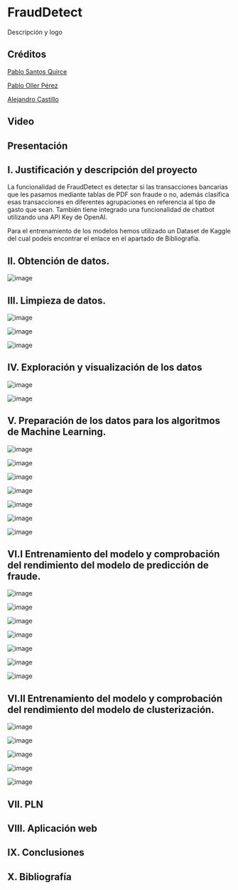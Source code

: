 # FraudDetect
Descripción y logo

## Créditos
[Pablo Santos Quirce](https://github.com/pabloquirce23)

[Pablo Oller Pérez](https://github.com/pabloquirce23)

[Alejandro Castillo](https://github.com/pabloquirce23)

## Video

## Presentación

## I. Justificación y descripción del proyecto
La funcionalidad de FraudDetect es detectar si las transacciones bancarias que les pasamos mediante tablas de PDF son fraude o no, además clasifica esas transacciones en diferentes agrupaciones en referencia al tipo de gasto que sean. También tiene integrado una funcionalidad de chatbot utilizando una API Key de OpenAI.

Para el entrenamiento de los modelos hemos utilizado un Dataset de Kaggle del cual podeis encontrar el enlace en el apartado de Bibliografía.

## II. Obtención de datos.
![image](https://drive.google.com/uc?export=view&id=1LY0ey4j7DPhUAtiGFBwMY7cr9I33Esve)

## III. Limpieza de datos.
![image](https://drive.google.com/uc?export=view&id=1e5_ytvHSuh7CMeL-K3hZ_geQdruGUvTJ)

![image](https://drive.google.com/uc?export=view&id=1qJQWEJOd90A87PaLxmxan4UxeWE9htqb)

![image](https://drive.google.com/uc?export=view&id=11IaDE5n2gv-WH9t-CrDy9UB-cf2BceXY)

## IV. Exploración y visualización de los datos
![image](https://drive.google.com/uc?export=view&id=162MYEc4cYlY3vltdTicVb2qLRGr66tjA)

![image](https://drive.google.com/uc?export=view&id=11r6w-2UovMD9glvVwVsThWDFLzzJT2M4)

## V. Preparación de los datos para los algoritmos de Machine Learning.
![image](https://drive.google.com/uc?export=view&id=1RuzEi8wgtCYrFYCs0vISaQI5kMP9xPWK)

![image](https://drive.google.com/uc?export=view&id=1fd_73OkFeu_cSfTSwWxs0Hee-xzxtsnE)

![image](https://drive.google.com/uc?export=view&id=1bET0Ph70hvPnffkEwNc65QIvNxcrOIu7)

![image](https://drive.google.com/uc?export=view&id=1r4RbR-o67dRMWIu04b2OAMc8PKSMPogK)

![image](https://drive.google.com/uc?export=view&id=12ihVD2-DgZqIelbH4nLm4yQ8IZewRU9r)

![image](https://drive.google.com/uc?export=view&id=1cAFwWPJXPHd5xs_9D7wcKlfN7lxU3B0V)

![image](https://drive.google.com/uc?export=view&id=19KPX0qgIGxZre82wAkwNNWeHsKSxoYyt)

## VI.I Entrenamiento del modelo y comprobación del rendimiento del modelo de predicción de fraude.
![image](https://drive.google.com/uc?export=view&id=19KPX0qgIGxZre82wAkwNNWeHsKSxoYyt)

![image](https://drive.google.com/uc?export=view&id=1svODOsOQpgTH5tiuKkMp0d6BZGTIaAsL)

![image](https://drive.google.com/uc?export=view&id=1svODOsOQpgTH5tiuKkMp0d6BZGTIaAsL)

![image](https://drive.google.com/uc?export=view&id=1VL9D6WcBqnWAFEng9oEXqlNy95xaSvQK)

![image](https://drive.google.com/uc?export=view&id=1iWpsKYozHsOawrhCHvFHowXzuWqYAcPs)

![image](https://drive.google.com/uc?export=view&id=15pHnkp7nBNh8lsrD0tbk8kKWc5UIghOW)

![image](https://drive.google.com/uc?export=view&id=1bZ5zquMvlRIqzSDIJk-BfGLAejlvxTbN)

## VI.II Entrenamiento del modelo y comprobación del rendimiento del modelo de clusterización.
![image](https://drive.google.com/uc?export=view&id=1t-lPQUipgF_RGGYtF-0kRLnGlu9KC3Sg)

![image](https://drive.google.com/uc?export=view&id=1XQ1fDcUmmAhrqexqOzAmz-_3oKLg3UpQ)

![image](https://drive.google.com/uc?export=view&id=1-Hxrc6iCxJhUvrabTyO8z1VtCQFLW9HH)

![image](https://drive.google.com/uc?export=view&id=1kIDYR9hrX8Sy2ZRr_YXFJgsYYVigFO2x)

![image](https://drive.google.com/uc?export=view&id=1XLIn-xVADGe5gRwXmEURV6cafU418_9-)

## VII. PLN

## VIII. Aplicación web

## IX. Conclusiones

## X. Bibliografía
